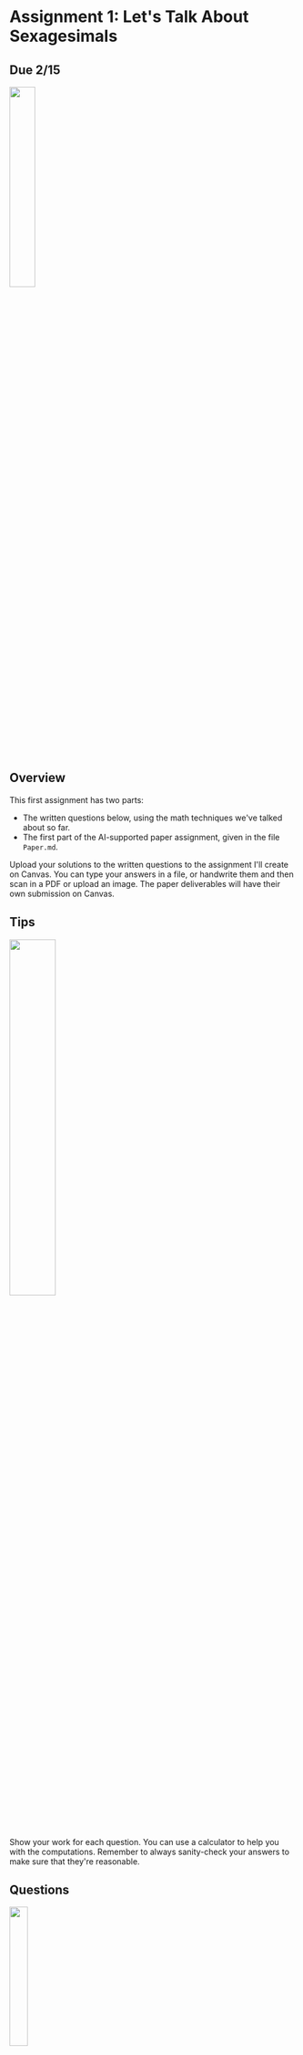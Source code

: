 # Assignment 1: Let's Talk About Sexagesimals

## Due 2/15

<img src="https://imgs.xkcd.com/comics/my_favorite_things_2x.png" width="30%" />


## Overview

This first assignment has two parts:

- The written questions below, using the math techniques we've talked about so far.
- The first part of the AI-supported paper assignment, given in the file `Paper.md`.

Upload your solutions to the written questions to the assignment I'll create on Canvas. You can type your answers in a file, or handwrite them and then scan in a PDF or upload an image. The paper deliverables will have their own submission on Canvas.

## Tips

<img src="https://imageproxy.ifunny.co/crop:x-20,resize:640x,quality:90x75/images/48bbf22551fc0ef79c7138b85cc25137376caacb93bd43f2ab04689578d0065c_1.jpg" width="40%" />


Show your work for each question. You can use a calculator to help you with the computations. Remember to always sanity-check your answers to make sure that they're reasonable.



## Questions

<img src="https://design-newyork.com/blog/wp-content/uploads/2023/04/simpsons-01.jpg" width="25%" />


### Conversions


Convert the following numbers from base-60 to their base-10 equivalents. Remember that commas are used to separate each place of the number and the semicolon separates the ones place from the fractional place.

1. 2, 3, 4
2. 1, 1 ; 1
3. 45, 30, 12, 15
4. 31 ; 59


### Arithmetic

Perform the following calculations in base-60. Tip: it may be helpful to think in terms of a clock. You can also use base-10 to check your answers.

1. 3, 30 + 5, 50
2. 6, 10 - 3, 20
3. 1, 45 ; 15 + 2, 20 ; 45

### Twisted Cistern

A rectangular cistern has been excavated. The total volume is 200000 cubic meters (in base-10 notation). The height is 20 meters. The width exceeds the length by 50 meters. Use the technique of completing the square to solve for the length and width.

Repeat the problem, but now the make the length 100 meters and let the width exceed the height by 50 meters. Solve for the width and height. Tip: does the solution method really need to change?


### Terms and Conditions

Do some research into the word *algorithm*. What is its origin? What are the properties that theorists have decided that a procedure should have to be considered a valid algorithm?

Give an example of a procedure that isn't really an algorithm.

Evaluate the first example from the Knuth paper according to your conditions. Are the procedures described in the Babylonian tablets algorithms?


### Roots

Use the Babylonian square root algorithm to calculate the square root of 10201 (in base-10). Use *x*<sub>0</sub> = 1 as the starting point.


### This is the procedure.

A rectangular field exists. The area of the field is 60 and the length exceeds the width by 7.

1. Draw a picture of this scenario.

2. Use completion of the square to solve for the length and width.

3. Write the solution procedure for this problem in the style of a Babylonian tablet.



